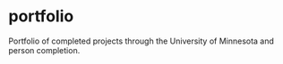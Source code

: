 # portfolio
Portfolio of completed projects through the University of Minnesota and person completion.
